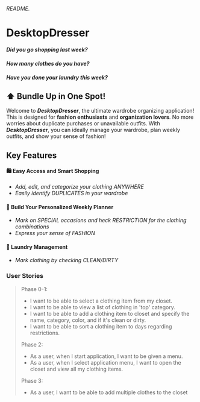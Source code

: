 ###### README.

# DesktopDresser

#### *Did you go shopping last week?*
#### *How many clothes do you have?*
#### *Have you done your laundry this week?*


## :arrow_up: Bundle Up in One Spot!

Welcome to ***DesktopDresser***, the ultimate wardrobe organizing application!
This is designed for **fashion enthusiasts** and **organization lovers**.
No more worries about duplicate purchases or unavailable outfits.
With ***DesktopDresser***, you can ideally manage your wardrobe, plan weekly outfits,
and show your sense of fashion!


## Key Features

#### :shopping: Easy Access and Smart Shopping
- *Add, edit, and categorize your clothing ANYWHERE*
- *Easily identify DUPLICATES in your wardrobe*

#### :memo: Build Your Personalized Weekly Planner
- *Mark on SPECIAL occasions and heck RESTRICTION for the clothing combinations*
- *Express your sense of FASHION*

#### :basket: Laundry Management
- *Mark clothing by checking CLEAN/DIRTY*


### User Stories

> Phase 0-1:
> - I want to be able to select a clothing item from my closet.
> - I want to be able to view a list of clothing in 'top' category.
> - I want to be able to add a clothing item to closet and specify the name, category, color, and if it's clean or dirty.
> - I want to be able to sort a clothing item to days regarding restrictions.
> 
> Phase 2:
> - As a user, when I start application, I want to be given a menu.
> - As a user, when I select application menu, I want to open the closet and view all my clothing items.
> 
> Phase 3:
> - As a user, I want to be able to add multiple clothes to the closet
